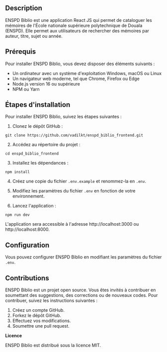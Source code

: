 ## Description

ENSPD Biblio est une application React JS qui permet de cataloguer les mémoires de l'École nationale supérieure polytechnique de Douala (ENSPD). Elle permet aux utilisateurs de rechercher des mémoires par auteur, titre, sujet ou année. 

## Prérequis

Pour installer ENSPD Biblio, vous devez disposer des éléments suivants :

* Un ordinateur avec un système d'exploitation Windows, macOS ou Linux
* Un navigateur web moderne, tel que Chrome, Firefox ou Edge
* Node.js version 16 ou supérieure
* NPM ou Yarn

## Étapes d'installation

Pour installer ENSPD Biblio, suivez les étapes suivantes :

1. Clonez le dépôt GitHub :

```
git clone https://github.com/vadilkt/enspd_biblio_frontend.git
```

2. Accédez au répertoire du projet :

```
cd enspd_biblio_frontend
```

3. Installez les dépendances :

```
npm install
```

4. Créez une copie du fichier `.env.example` et renommez-la en `.env`.

5. Modifiez les paramètres du fichier `.env` en fonction de votre environnement.

6. Lancez l'application :

```
npm run dev
```

L'application sera accessible à l'adresse http://localhost:3000 ou http://localhost:8000.

## Configuration

Vous pouvez configurer ENSPD Biblio en modifiant les paramètres du fichier `.env`. 

## Contributions

ENSPD Biblio est un projet open source. Vous êtes invités à contribuer en soumettant des suggestions, des corrections ou de nouveaux codes. Pour contribuer, suivez les instructions suivantes :

1. Créez un compte GitHub.
2. Forkez le dépôt GitHub.
3. Effectuez vos modifications.
4. Soumettre une pull request.

**Licence**

ENSPD Biblio est distribué sous la licence MIT.
